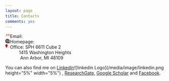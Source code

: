 ```yaml
---
layout: page
title: Contacts
comments: yes
---
```




<img align="left" src="/media/image/gmail.jpg" height="3%" width="3%">
Email: <pahriya@umich.edu><br/>

<img align="left" src="/media/image/website.png" height="3%" width="3%">
Homepage: <http://pashrap.com/><br/>

<img align="left" src="/media/image/address.png" height="3%" width="3%">
Office: SPH 6611 Cube 2
 <br/>            1415 Washington Heights
 <br/>              Ann Arbor, MI 48109
 
 You can also find me on [Linkedin](https://www.linkedin.com/in/pahriya-ashrap-paheliya-aixilafu-084900108/)![linkedin Logo](/media/image/linkedin.png height="5%" width="5%")
, [ResearchGate](https://www.researchgate.net/profile/Paheliya_Aixilafu), [Google Scholar](https://scholar.google.com/citations?user=O83SoRkAAAAJ&hl=en) and [Facebook](https://www.facebook.com/paheliya.aixilafu).


